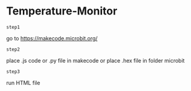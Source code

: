 # Temperature-Monitor
```
step1
```
go to https://makecode.microbit.org/

```
step2
```

place .js code or .py file in makecode or place .hex file in folder microbit

```
step3
```
run HTML file



